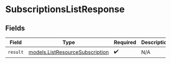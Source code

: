 # SubscriptionsListResponse


## Fields

| Field                                                                    | Type                                                                     | Required                                                                 | Description                                                              |
| ------------------------------------------------------------------------ | ------------------------------------------------------------------------ | ------------------------------------------------------------------------ | ------------------------------------------------------------------------ |
| `result`                                                                 | [models.ListResourceSubscription](../models/listresourcesubscription.md) | :heavy_check_mark:                                                       | N/A                                                                      |